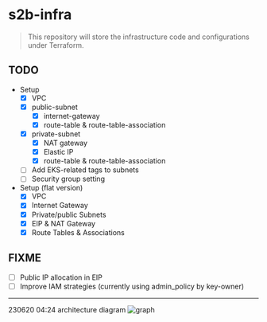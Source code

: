 # s2b-infra

> This repository will store the infrastructure code and configurations under Terraform.

## TODO

- Setup
    - [x] VPC
    - [x] public-subnet
        - [x] internet-gateway
        - [x] route-table & route-table-association
    - [x] private-subnet
        - [x] NAT gateway
        - [x] Elastic IP
        - [x] route-table & route-table-association
    - [ ] Add EKS-related tags to subnets
    - [ ] Security group setting

- Setup (flat version)
    - [x] VPC
    - [x] Internet Gateway
    - [x] Private/public Subnets
    - [x] EIP & NAT Gateway
    - [x] Route Tables & Associations

## FIXME

- [ ] Public IP allocation in EIP
- [ ] Improve IAM strategies (currently using admin_policy by key-owner)

---

230620 04:24 architecture diagram
![graph](https://github.com/Smile2Buy/s2b-infra/assets/28827932/6d6c1787-289f-4bf3-a888-79bdf9dabfce)
